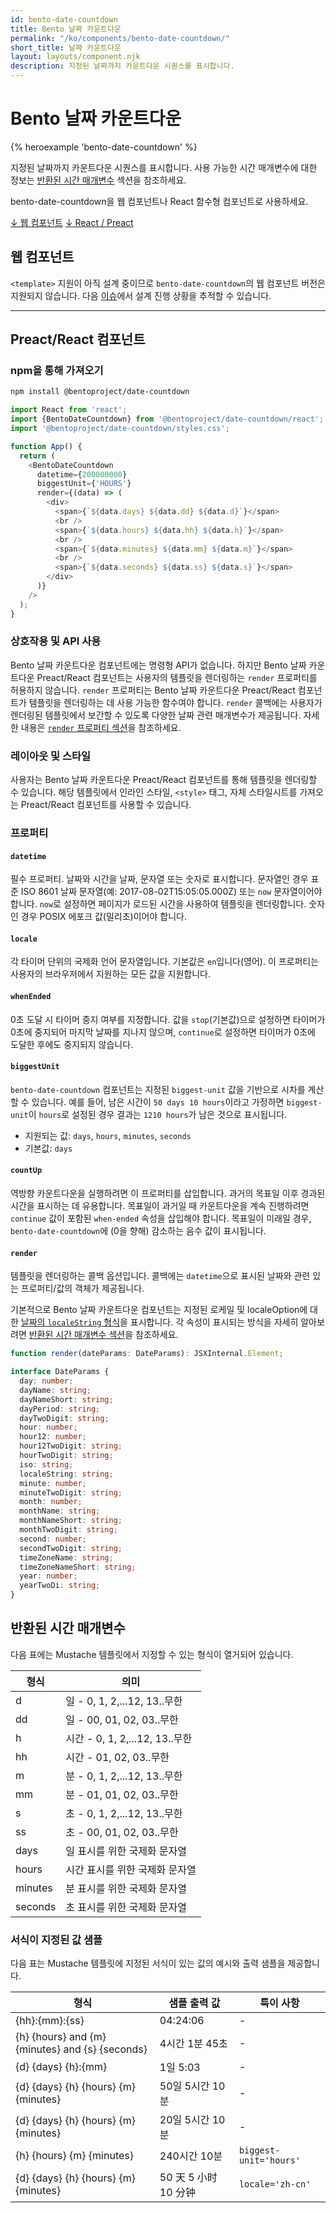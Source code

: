 ```yaml
---
id: bento-date-countdown
title: Bento 날짜 카운트다운
permalink: "/ko/components/bento-date-countdown/"
short_title: 날짜 카운트다운
layout: layouts/component.njk
description: 지정된 날짜까지 카운트다운 시퀀스를 표시합니다.
---
```


# Bento 날짜 카운트다운

{% heroexample 'bento-date-countdown' %}

지정된 날짜까지 카운트다운 시퀀스를 표시합니다. 사용 가능한 시간 매개변수에 대한 정보는 [반환된 시간 매개변수](#returned-time-parameters) 섹션을 참조하세요.

<div class="bd-usage bd-card bd-card--light-sea-green">   <p>bento-date-countdown을 웹 컴포넌트나 React 함수형 컴포넌트로 사용하세요.</p>   <a class="bd-button" href="#web-component">↓ 웹 컴포넌트</a>   <a class="bd-button" href="#preact%2Freact-component">↓ React / Preact</a>
</div>

## 웹 컴포넌트

`<template>` 지원이 아직 설계 중이므로 `bento-date-countdown`의 웹 컴포넌트 버전은 지원되지 않습니다. 다음 [이슈](https://go.amp.dev/issue/36619)에서 설계 진행 상황을 추적할 수 있습니다.

<!--
An older version of this file contains the removed section, though it's incorrect:

https://github.com/ampproject/amphtml/blob/422d171e87571c4d125a2bf956e78e92444c10e8/extensions/amp-date-countdown/1.0/README.md
-->

---

## Preact/React 컴포넌트

### npm을 통해 가져오기

```bash
npm install @bentoproject/date-countdown
```

```javascript
import React from 'react';
import {BentoDateCountdown} from '@bentoproject/date-countdown/react';
import '@bentoproject/date-countdown/styles.css';

function App() {
  return (
    <BentoDateCountdown
      datetime={200000000}
      biggestUnit={'HOURS'}
      render={(data) => (
        <div>
          <span>{`${data.days} ${data.dd} ${data.d}`}</span>
          <br />
          <span>{`${data.hours} ${data.hh} ${data.h}`}</span>
          <br />
          <span>{`${data.minutes} ${data.mm} ${data.m}`}</span>
          <br />
          <span>{`${data.seconds} ${data.ss} ${data.s}`}</span>
        </div>
      )}
    />
  );
}
```

### 상호작용 및 API 사용

Bento 날짜 카운트다운 컴포넌트에는 명령형 API가 없습니다. 하지만 Bento 날짜 카운트다운 Preact/React 컴포넌트는 사용자의 템플릿을 렌더링하는 `render` 프로퍼티를 허용하지 않습니다. `render` 프로퍼티는 Bento 날짜 카운트다운 Preact/React 컴포넌트가 템플릿을 렌더링하는 데 사용 가능한 함수여야 합니다. `render` 콜백에는 사용자가 렌더링된 템플릿에서 보간할 수 있도록 다양한 날짜 관련 매개변수가 제공됩니다. 자세한 내용은 <a href="#render" data-md-type="link">`render` 프로퍼티 섹션</a>을 참조하세요.

### 레이아웃 및 스타일

사용자는 Bento 날짜 카운트다운 Preact/React 컴포넌트를 통해 템플릿을 렌더링할 수 있습니다. 해당 템플릿에서 인라인 스타일, `<style>` 태그, 자체 스타일시트를 가져오는 Preact/React 컴포넌트를 사용할 수 있습니다.

### 프로퍼티

#### `datetime`

필수 프로퍼티. 날짜와 시간을 날짜, 문자열 또는 숫자로 표시합니다. 문자열인 경우 표준 ISO 8601 날짜 문자열(예: 2017-08-02T15:05:05.000Z) 또는 `now` 문자열이어야 합니다. `now`로 설정하면 페이지가 로드된 시간을 사용하여 템플릿을 렌더링합니다. 숫자인 경우 POSIX 에포크 값(밀리초)이어야 합니다.

#### `locale`

각 타이머 단위의 국제화 언어 문자열입니다. 기본값은 `en`입니다(영어). 이 프로퍼티는 사용자의 브라우저에서 지원하는 모든 값을 지원합니다.

#### `whenEnded`

0초 도달 시 타이머 중지 여부를 지정합니다. 값을 `stop`(기본값)으로 설정하면 타이머가 0초에 중지되어 마지막 날짜를 지나지 않으며, `continue`로 설정하면 타이머가 0초에 도달한 후에도 중지되지 않습니다.

#### `biggestUnit`

`bento-date-countdown` 컴포넌트는 지정된 `biggest-unit` 값을 기반으로 시차를 계산할 수 있습니다. 예를 들어, 남은 시간이 `50 days 10 hours`이라고 가정하면 `biggest-unit`이 `hours`로 설정된 경우 결과는 `1210 hours`가 남은 것으로 표시됩니다.

- 지원되는 값: `days`, `hours`, `minutes`, `seconds`
- 기본값: `days`

#### `countUp`

역방향 카운트다운을 실행하려면 이 프로퍼티를 삽입합니다. 과거의 목표일 이후 경과된 시간을 표시하는 데 유용합니다. 목표일이 과거일 때 카운트다운을 계속 진행하려면 `continue` 값이 포함된 `when-ended` 속성을 삽입해야 합니다. 목표일이 미래일 경우, `bento-date-countdown`에 (0을 향해) 감소하는 음수 값이 표시됩니다.

#### `render`

템플릿을 렌더링하는 콜백 옵션입니다. 콜백에는 `datetime`으로 표시된 날짜와 관련 있는 프로퍼티/값의 객체가 제공됩니다.

기본적으로 Bento 날짜 카운트다운 컴포넌트는 지정된 로케일 및 localeOption에 대한 [날짜의 `localeString` 형식](https://developer.mozilla.org/en-US/docs/Web/JavaScript/Reference/Global_Objects/Date/toLocaleString)을 표시합니다. 각 속성이 표시되는 방식을 자세히 알아보려면 [반환된 시간 매개변수 섹션](#returned-time-parameters)을 참조하세요.

```typescript
function render(dateParams: DateParams): JSXInternal.Element;

interface DateParams {
  day: number;
  dayName: string;
  dayNameShort: string;
  dayPeriod: string;
  dayTwoDigit: string;
  hour: number;
  hour12: number;
  hour12TwoDigit: string;
  hourTwoDigit: string;
  iso: string;
  localeString: string;
  minute: number;
  minuteTwoDigit: string;
  month: number;
  monthName: string;
  monthNameShort: string;
  monthTwoDigit: string;
  second: number;
  secondTwoDigit: string;
  timeZoneName: string;
  timeZoneNameShort: string;
  year: number;
  yearTwoDi: string;
}
```

## 반환된 시간 매개변수

다음 표에는 Mustache 템플릿에서 지정할 수 있는 형식이 열거되어 있습니다.

형식 | 의미
--- | ---
d | 일 - 0, 1, 2,...12, 13..무한
dd | 일 - 00, 01, 02, 03..무한
h | 시간 - 0, 1, 2,...12, 13..무한
hh | 시간 - 01, 02, 03..무한
m | 분 - 0, 1, 2,...12, 13..무한
mm | 분 - 01, 01, 02, 03..무한
s | 초 - 0, 1, 2,...12, 13..무한
ss | 초 - 00, 01, 02, 03..무한
days | 일 표시를 위한 국제화 문자열
hours | 시간 표시를 위한 국제화 문자열
minutes | 분 표시를 위한 국제화 문자열
seconds | 초 표시를 위한 국제화 문자열

### 서식이 지정된 값 샘플

다음 표는 Mustache 템플릿에 지정된 서식이 있는 값의 예시와 출력 샘플을 제공합니다.

형식 | 샘플 출력 값 | 특이 사항
--- | --- | ---
{hh}:{mm}:{ss} | 04:24:06 | -
{h} {hours} and {m} {minutes} and {s} {seconds} | 4시간 1분 45초 | -
{d} {days} {h}:{mm} | 1일 5:03 | -
{d} {days} {h} {hours} {m} {minutes} | 50일 5시간 10분 | -
{d} {days} {h} {hours} {m} {minutes} | 20일 5시간 10분 | -
{h} {hours} {m} {minutes} | 240시간 10분 | `biggest-unit='hours'`
{d} {days} {h} {hours} {m} {minutes} | 50 天 5 小时 10 分钟 | `locale='zh-cn'`
